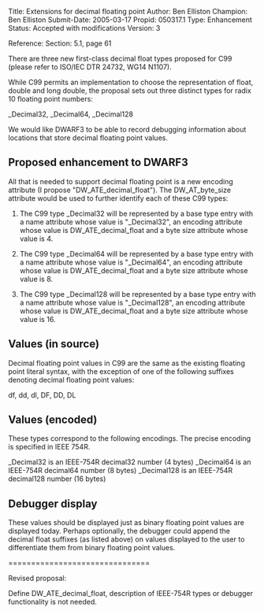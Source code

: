 Title:       Extensions for decimal floating point
Author:      Ben Elliston
Champion:    Ben Elliston
Submit-Date: 2005-03-17
Propid:      050317.1
Type:        Enhancement
Status:      Accepted with modifications
Version:     3

Reference: Section: 5.1, page 61

There are three new first-class decimal float types proposed for C99
(please refer to ISO/IEC DTR 24732, WG14 N1107).

While C99 permits an implementation to choose the representation of
float, double and long double, the proposal sets out three distinct
types for radix 10 floating point numbers:

   _Decimal32, _Decimal64, _Decimal128

We would like DWARF3 to be able to record debugging information about
locations that store decimal floating point values.


Proposed enhancement to DWARF3
------------------------------

All that is needed to support decimal floating point is a new encoding
attribute (I propose \"DW_ATE_decimal_float\").  The DW_AT_byte_size
attribute would be used to further identify each of these C99 types:

1. The C99 type _Decimal32 will be represented by a base type entry
   with a name attribute whose value is \"_Decimal32\", an encoding
   attribute whose value is DW_ATE_decimal_float and a byte size
   attribute whose value is 4.

2. The C99 type _Decimal64 will be represented by a base type entry
   with a name attribute whose value is \"_Decimal64\", an encoding
   attribute whose value is DW_ATE_decimal_float and a byte size
   attribute whose value is 8.

3. The C99 type _Decimal128 will be represented by a base type entry
   with a name attribute whose value is \"_Decimal128\", an encoding
   attribute whose value is DW_ATE_decimal_float and a byte size
   attribute whose value is 16.


Values (in source)
------------------

Decimal floating point values in C99 are the same as the existing
floating point literal syntax, with the exception of one of the
following suffixes denoting decimal floating point values:

  df, dd, dl, DF, DD, DL


Values (encoded)
----------------

These types correspond to the following encodings.  The precise
encoding is specified in IEEE 754R.

  _Decimal32  is an IEEE-754R decimal32 number  (4 bytes)
  _Decimal64  is an IEEE-754R decimal64 number  (8 bytes)
  _Decimal128 is an IEEE-754R decimal128 number (16 bytes)


Debugger display
----------------

These values should be displayed just as binary floating point values
are displayed today.  Perhaps optionally, the debugger could append
the decimal float suffixes (as listed above) on values displayed to
the user to differentiate them from binary floating point values. 


===============================

Revised proposal:

Define DW_ATE_decimal_float, description of IEEE-754R types
or debugger functionality is not needed.
